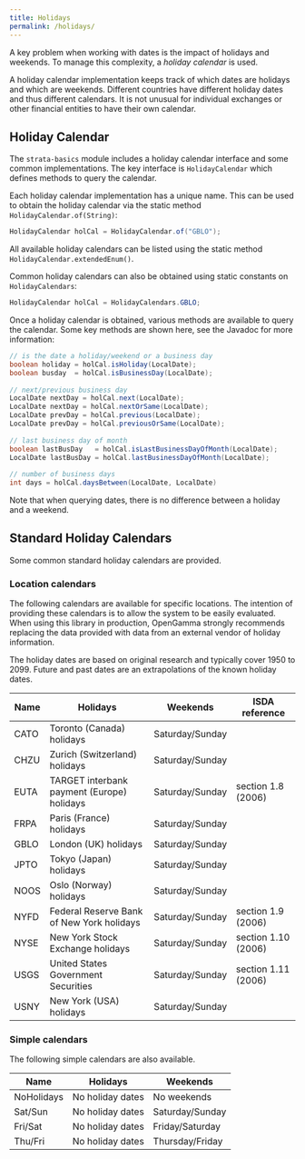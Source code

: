```yaml
---
title: Holidays
permalink: /holidays/
---
```


A key problem when working with dates is the impact of holidays and weekends.
To manage this complexity, a *holiday calendar* is used.

A holiday calendar implementation keeps track of which dates are holidays and which are weekends.
Different countries have different holiday dates and thus different calendars.
It is not unusual for individual exchanges or other financial entities to have their own calendar.


## Holiday Calendar

The `strata-basics` module includes a holiday calendar interface and some common implementations.
The key interface is ``HolidayCalendar`` which defines methods to query the calendar.

Each holiday calendar implementation has a unique name.
This can be used to obtain the holiday calendar via the static method ``HolidayCalendar.of(String)``:

```java
HolidayCalendar holCal = HolidayCalendar.of("GBLO");
```

All available holiday calendars can be listed using the static method  ``HolidayCalendar.extendedEnum()``.

Common holiday calendars can also be obtained using static constants on ``HolidayCalendars``:

```java
HolidayCalendar holCal = HolidayCalendars.GBLO;
```

Once a holiday calendar is obtained, various methods are available to query the calendar.
Some key methods are shown here, see the Javadoc for more information:

```java
// is the date a holiday/weekend or a business day
boolean holiday = holCal.isHoliday(LocalDate);
boolean busday  = holCal.isBusinessDay(LocalDate);
    
// next/previous business day
LocalDate nextDay = holCal.next(LocalDate);
LocalDate nextDay = holCal.nextOrSame(LocalDate);
LocalDate prevDay = holCal.previous(LocalDate);
LocalDate prevDay = holCal.previousOrSame(LocalDate);
    
// last business day of month
boolean lastBusDay   = holCal.isLastBusinessDayOfMonth(LocalDate);
LocalDate lastBusDay = holCal.lastBusinessDayOfMonth(LocalDate);
    
// number of business days
int days = holCal.daysBetween(LocalDate, LocalDate)
```

Note that when querying dates, there is no difference between a holiday and a weekend.


## Standard Holiday Calendars

Some common standard holiday calendars are provided.

### Location calendars

The following calendars are available for specific locations.
The intention of providing these calendars is to allow the system to be easily evaluated.
When using this library in production, OpenGamma strongly recommends replacing the data provided
with data from an external vendor of holiday information.

The holiday dates are based on original research and typically cover 1950 to 2099.
Future and past dates are an extrapolations of the known holiday dates.

| Name | Holidays                                         | Weekends          | ISDA reference      |
|------|--------------------------------------------------|-------------------|---------------------|
| CATO | Toronto (Canada) holidays                        | Saturday/Sunday   |                     |
| CHZU | Zurich (Switzerland) holidays                    | Saturday/Sunday   |                     |
| EUTA | TARGET interbank payment (Europe) holidays       | Saturday/Sunday   | section 1.8 (2006)  |
| FRPA | Paris (France) holidays                          | Saturday/Sunday   |                     |
| GBLO | London (UK) holidays                             | Saturday/Sunday   |                     |
| JPTO | Tokyo (Japan) holidays                           | Saturday/Sunday   |                     |
| NOOS | Oslo (Norway) holidays                           | Saturday/Sunday   |                     |
| NYFD | Federal Reserve Bank of New York holidays        | Saturday/Sunday   | section 1.9 (2006)  |
| NYSE | New York Stock Exchange holidays                 | Saturday/Sunday   | section 1.10 (2006) |
| USGS | United States Government Securities              | Saturday/Sunday   | section 1.11 (2006) |
| USNY | New York (USA) holidays                          | Saturday/Sunday   |                     |

### Simple calendars

The following simple calendars are also available.

| Name       | Holidays             | Weekends          |
|------------|----------------------|-------------------|
| NoHolidays | No holiday dates     | No weekends       |
| Sat/Sun    | No holiday dates     | Saturday/Sunday   |
| Fri/Sat    | No holiday dates     | Friday/Saturday   |
| Thu/Fri    | No holiday dates     | Thursday/Friday   |

